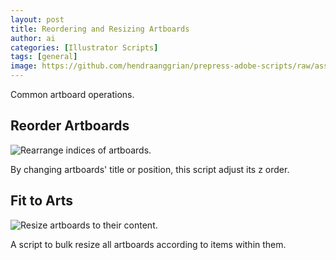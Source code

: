```yaml
---
layout: post
title: Reordering and Resizing Artboards
author: ai
categories: [Illustrator Scripts]
tags: [general]
image: https://github.com/hendraanggrian/prepress-adobe-scripts/raw/assets/screenshots/ai_artboards_reorder.png
---
```


Common artboard operations.

## Reorder Artboards

![Rearrange indices of artboards.](https://github.com/hendraanggrian/prepress-adobe-scripts/raw/assets/screenshots/ai_artboards_reorder.png)

By changing artboards' title or position, this script adjust its z order.

## Fit to Arts

![Resize artboards to their content.](https://github.com/hendraanggrian/prepress-adobe-scripts/raw/assets/screenshots/ai_artboards_fittoarts.png)

A script to bulk resize all artboards according to items within them.
